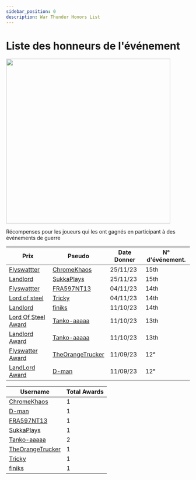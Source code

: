 ```yaml
---
sidebar_position: 0
description: War Thunder Honors List
---
```


# Liste des honneurs de l'événement

<div class="flex-vcenter mb-1">
<img src="https://cdn.cloudflare.steamstatic.com/steam/apps/236390/header.jpg" width="450px"/>
</div>

Récompenses pour les joueurs qui les ont gagnés en participant à des événements de guerre

| Prix                                | Pseudo                                                           | Date Donner | N° d'événement. |
| ----------------------------------- | ---------------------------------------------------------------- | ----------- | --------------- |
| [Flyswattter](./awardslist)         | [ChromeKhaos](https://trickys.gg/profile/76561199011752423)      | 25/11/23    | 15th            |
| [Landlord](./awardslist)            | [SukkaPlays](https://trickys.gg/profile/76561198859514415)       | 25/11/23    | 15th            |
| [Flyswattter](./awardslist)         | [FRA597NT13](https://trickys.gg/profile/76561198364218327)       | 04/11/23    | 14th            |
| [Lord of steel](./awardslist)       | [Tricky](https://trickys.gg/profile/76561198200976490)           | 04/11/23    | 14th            |
| [Landlord](./awardslist)            | [finiks](https://trickys.gg/profile/76561199121711204)           | 11/10/23    | 14th            |
| [Lord Of Steel Award](./awardslist) | [Tanko-aaaaa](https://trickys.gg/profile/76561198296311977)      | 11/10/23    | 13th            |
| [Landlord Award](./awardslist)      | [Tanko-aaaaa](https://trickys.gg/profile/76561198296311977)      | 11/10/23    | 13th            |
| [Flyswatter Award](./awardslist)    | [TheOrangeTrucker](https://trickys.gg/profile/76561199226438120) | 11/09/23    | 12ᵉ             |
| [LandLord Award](./awardslist)      | [D-man](https://trickys.gg/profile/76561199229578269)            | 11/09/23    | 12ᵉ             |


| Username                                                         | Total Awards |
| ---------------------------------------------------------------- | ------------ |
| [ChromeKhaos](https://trickys.gg/profile/76561199011752423)      | 1            |
| [D-man](https://trickys.gg/profile/76561199229578269)            | 1            |
| [FRA597NT13](https://trickys.gg/profile/76561198364218327)       | 1            |
| [SukkaPlays](https://trickys.gg/profile/76561198859514415)       | 1            |
| [Tanko-aaaaa](https://trickys.gg/profile/76561198296311977)      | 2            |
| [TheOrangeTrucker](https://trickys.gg/profile/76561199226438120) | 1            |
| [Tricky](https://trickys.gg/profile/76561198200976490)           | 1            |
| [finiks](https://trickys.gg/profile/76561199121711204)           | 1            |

